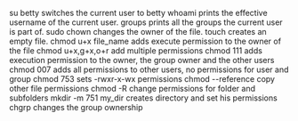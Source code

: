 su betty switches the current user to betty
whoami prints the effective username of the current user.
groups prints all the groups the current user is part of.
sudo chown changes the owner of the file.
touch creates an empty file.
chmod u+x file_name adds execute permission to the owner of the file
chmod u+x,g+x,o+r add multiple permissions
chmod 111 adds execution permission to the owner, the group owner and the other users
chmod 007 adds all permissions to other users, no permissions for user and group
chmod 753 sets -rwxr-x-wx permissions
chmod --reference copy other file permissions
chmod -R change permissions for folder and subfolders
mkdir -m 751 my_dir creates directory and set his permissions
chgrp changes the group ownership
